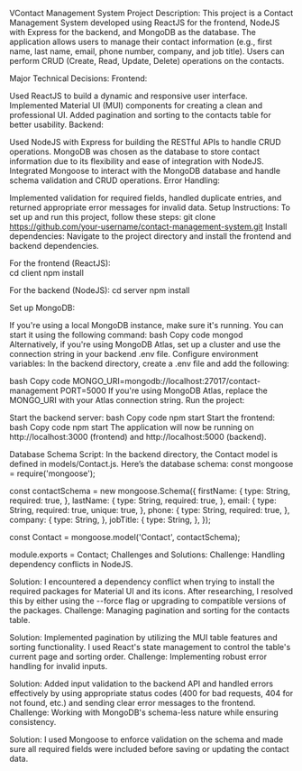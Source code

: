 VContact Management System
Project Description:
This project is a Contact Management System developed using ReactJS for the frontend, NodeJS with Express for the backend, and MongoDB as the database. The application allows users to manage their contact information (e.g., first name, last name, email, phone number, company, and job title). Users can perform CRUD (Create, Read, Update, Delete) operations on the contacts.

Major Technical Decisions:
Frontend:

Used ReactJS to build a dynamic and responsive user interface.
Implemented Material UI (MUI) components for creating a clean and professional UI.
Added pagination and sorting to the contacts table for better usability.
Backend:

Used NodeJS with Express for building the RESTful APIs to handle CRUD operations.
MongoDB was chosen as the database to store contact information due to its flexibility and ease of integration with NodeJS.
Integrated Mongoose to interact with the MongoDB database and handle schema validation and CRUD operations.
Error Handling:

Implemented validation for required fields, handled duplicate entries, and returned appropriate error messages for invalid data.
Setup Instructions:
To set up and run this project, follow these steps:
   git clone https://github.com/your-username/contact-management-system.git
Install dependencies: Navigate to the project directory and install the frontend and backend dependencies.

For the frontend (ReactJS):     
    cd client
    npm install

For the backend (NodeJS):
    cd server
    npm install

Set up MongoDB:

If you're using a local MongoDB instance, make sure it's running. You can start it using the following command:
bash
Copy code
mongod
Alternatively, if you're using MongoDB Atlas, set up a cluster and use the connection string in your backend .env file.
Configure environment variables: In the backend directory, create a .env file and add the following:

bash
Copy code
MONGO_URI=mongodb://localhost:27017/contact-management
PORT=5000
If you're using MongoDB Atlas, replace the MONGO_URI with your Atlas connection string.
Run the project:

Start the backend server:
bash
Copy code
npm start
Start the frontend:
bash
Copy code
npm start
The application will now be running on http://localhost:3000 (frontend) and http://localhost:5000 (backend).

Database Schema Script:
In the backend directory, the Contact model is defined in models/Contact.js. Here’s the database schema:
  const mongoose = require('mongoose');

const contactSchema = new mongoose.Schema({
  firstName: {
    type: String,
    required: true,
  },
  lastName: {
    type: String,
    required: true,
  },
  email: {
    type: String,
    required: true,
    unique: true,
  },
  phone: {
    type: String,
    required: true,
  },
  company: {
    type: String,
  },
  jobTitle: {
    type: String,
  },
});

const Contact = mongoose.model('Contact', contactSchema);

module.exports = Contact;
Challenges and Solutions:
Challenge: Handling dependency conflicts in NodeJS.

Solution: I encountered a dependency conflict when trying to install the required packages for Material UI and its icons. After researching, I resolved this by either using the --force flag or upgrading to compatible versions of the packages.
Challenge: Managing pagination and sorting for the contacts table.

Solution: Implemented pagination by utilizing the MUI table features and sorting functionality. I used React's state management to control the table's current page and sorting order.
Challenge: Implementing robust error handling for invalid inputs.

Solution: Added input validation to the backend API and handled errors effectively by using appropriate status codes (400 for bad requests, 404 for not found, etc.) and sending clear error messages to the frontend.
Challenge: Working with MongoDB's schema-less nature while ensuring consistency.

Solution: I used Mongoose to enforce validation on the schema and made sure all required fields were included before saving or updating the contact data.

